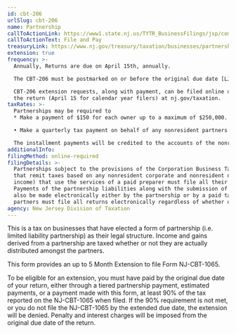```yaml
---
id: cbt-206
urlSlug: cbt-206
name: Partnership
callToActionLink: https://www1.state.nj.us/TYTR_BusinessFilings/jsp/common/Login.jsp?taxcode=43
callToActionText: File and Pay
treasuryLink: https://www.nj.gov/treasury/taxation/businesses/partnerships/index.shtml
extension: true
frequency: >-
  Annually, Returns are due on April 15th, annually.

  The CBT-206 must be postmarked on or before the original due date [LJ21] of the NJ-CBT-1065.

  CBT-206 extension requests, along with payment, can be filed online until 11:59 p.m. on or before the original due date of
  the return (April 15 for calendar year filers) at nj.gov/taxation.
taxRates: >-
  Partnerships may be required to
  * Make a payment of $150 for each owner up to a maximum of $250,000. The State also requires a 50% installment payment, unless it is the partnership’s final year of operation;

  • Make a quarterly tax payment on behalf of any nonresident partners equal to 25% of the tax due

  The installment payments will be credited to the accounts of the nonresident partners in proportion to their share of ownership.
additionalInfo:
filingMethod: online-required
filingDetails: >-
  Partnerships subject to the provisions of the Corporation Business Tax Act (that is partnerships
  that remit taxes based on any nonresident corporate and nonresident non-corporate partner’s allowable share of New Jersey partnership
  income) that use the services of a paid preparer must file all their returns completed by that practitioner by electronic means.
  Payments of the partnership liabilities along with the submission of payment-related returns (NJ-CBT-V and CBT-206) must
  also be made electronically either by the partnership or by a paid tax practitioner. In addition, partnerships with 10 or more
  partners must file all returns electronically regardless of whether or not they use a paid tax preparer.
agency: New Jersey Division of Taxation
---
```


This is a tax on businesses that have elected a form of partnership (i.e. limited liability partnership) as their legal structure. Income and gains derived from a partnership are taxed whether or not they are actually distributed amongst the partners.

This form provides an up to 5 Month Extension to file Form NJ-CBT-1065.

To be eligible for an extension, you must have paid by the original due date of your return, either through a tiered partnership payment, estimated payments, or a payment made with this form, at least 90% of the tax reported on the NJ-CBT-1065 when filed. If the 90% requirement is not met, or you do not file the NJ-CBT-1065 by the extended due date, the extension will be
denied. Penalty and interest charges will be imposed from the original due date of the return.
